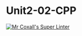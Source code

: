 # Unit2-02-CPP
[![Mr Coxall's Super Linter](https://github.com/ICS3U-Programming-MarcusW/Unit2-02-CPP/workflows/Mr%20Coxall's%20Super%20Linter/badge.svg)](https://github.com/ICS3U-Programming-MarcusW/Unit2-02-CPP/actions/)
